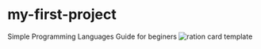 # my-first-project

Simple Programming Languages Guide for beginers 
![ration card template](https://github.com/user-attachments/assets/8bb2dcb5-9921-4773-ac15-b693dd8ad047)
